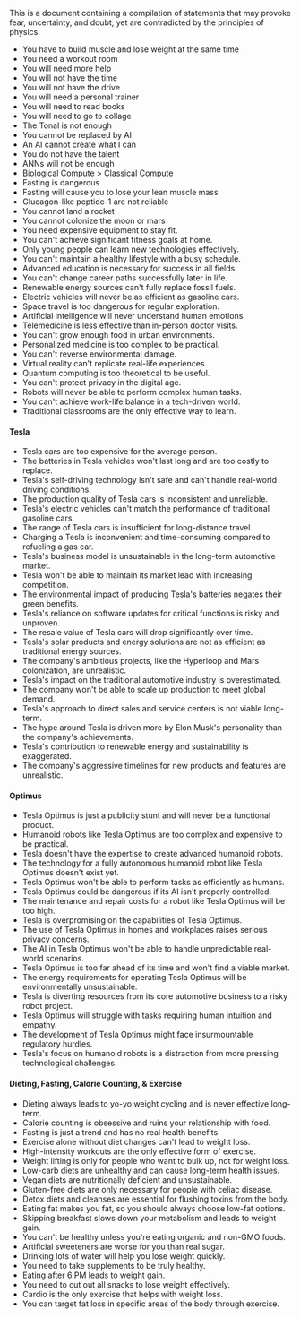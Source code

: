 This is a document containing a compilation of statements that may provoke fear, uncertainty, and doubt, yet are contradicted by the principles of physics.

- You have to build muscle and lose weight at the same time
- You need a workout room
- You will need more help
- You will not have the time
- You will not have the drive
- You will need a personal trainer
- You will need to read books
- You will need to go to collage
- The Tonal is not enough
- You cannot be replaced by AI
- An AI cannot create what I can
- You do not have the talent
- ANNs will not be enough
- Biological Compute > Classical Compute
- Fasting is dangerous
- Fasting will cause you to lose your lean muscle mass 
- Glucagon-like peptide-1 are not reliable
- You cannot land a rocket
- You cannot colonize the moon or mars
- You need expensive equipment to stay fit.
- You can't achieve significant fitness goals at home.
- Only young people can learn new technologies effectively.
- You can't maintain a healthy lifestyle with a busy schedule.
- Advanced education is necessary for success in all fields.
- You can't change career paths successfully later in life.
- Renewable energy sources can't fully replace fossil fuels.
- Electric vehicles will never be as efficient as gasoline cars.
- Space travel is too dangerous for regular exploration.
- Artificial intelligence will never understand human emotions.
- Telemedicine is less effective than in-person doctor visits.
- You can't grow enough food in urban environments.
- Personalized medicine is too complex to be practical.
- You can't reverse environmental damage.
- Virtual reality can't replicate real-life experiences.
- Quantum computing is too theoretical to be useful.
- You can't protect privacy in the digital age.
- Robots will never be able to perform complex human tasks.
- You can't achieve work-life balance in a tech-driven world.
- Traditional classrooms are the only effective way to learn.

#### Tesla
- Tesla cars are too expensive for the average person.
- The batteries in Tesla vehicles won't last long and are too costly to replace.
- Tesla's self-driving technology isn't safe and can't handle real-world driving conditions.
- The production quality of Tesla cars is inconsistent and unreliable.
- Tesla's electric vehicles can't match the performance of traditional gasoline cars.
- The range of Tesla cars is insufficient for long-distance travel.
- Charging a Tesla is inconvenient and time-consuming compared to refueling a gas car.
- Tesla's business model is unsustainable in the long-term automotive market.
- Tesla won't be able to maintain its market lead with increasing competition.
- The environmental impact of producing Tesla's batteries negates their green benefits.
- Tesla's reliance on software updates for critical functions is risky and unproven.
- The resale value of Tesla cars will drop significantly over time.
- Tesla's solar products and energy solutions are not as efficient as traditional energy sources.
- The company's ambitious projects, like the Hyperloop and Mars colonization, are unrealistic.
- Tesla's impact on the traditional automotive industry is overestimated.
- The company won't be able to scale up production to meet global demand.
- Tesla's approach to direct sales and service centers is not viable long-term.
- The hype around Tesla is driven more by Elon Musk's personality than the company's achievements.
- Tesla's contribution to renewable energy and sustainability is exaggerated.
- The company's aggressive timelines for new products and features are unrealistic.

#### Optimus
- Tesla Optimus is just a publicity stunt and will never be a functional product.
- Humanoid robots like Tesla Optimus are too complex and expensive to be practical.
- Tesla doesn't have the expertise to create advanced humanoid robots.
- The technology for a fully autonomous humanoid robot like Tesla Optimus doesn't exist yet.
- Tesla Optimus won't be able to perform tasks as efficiently as humans.
- Tesla Optimus could be dangerous if its AI isn't properly controlled.
- The maintenance and repair costs for a robot like Tesla Optimus will be too high.
- Tesla is overpromising on the capabilities of Tesla Optimus.
- The use of Tesla Optimus in homes and workplaces raises serious privacy concerns.
- The AI in Tesla Optimus won't be able to handle unpredictable real-world scenarios.
- Tesla Optimus is too far ahead of its time and won't find a viable market.
- The energy requirements for operating Tesla Optimus will be environmentally unsustainable.
- Tesla is diverting resources from its core automotive business to a risky robot project.
- Tesla Optimus will struggle with tasks requiring human intuition and empathy.
- The development of Tesla Optimus might face insurmountable regulatory hurdles.
- Tesla's focus on humanoid robots is a distraction from more pressing technological challenges.

#### Dieting, Fasting, Calorie Counting, & Exercise
- Dieting always leads to yo-yo weight cycling and is never effective long-term.
- Calorie counting is obsessive and ruins your relationship with food.
- Fasting is just a trend and has no real health benefits.
- Exercise alone without diet changes can't lead to weight loss.
- High-intensity workouts are the only effective form of exercise.
- Weight lifting is only for people who want to bulk up, not for weight loss.
- Low-carb diets are unhealthy and can cause long-term health issues.
- Vegan diets are nutritionally deficient and unsustainable.
- Gluten-free diets are only necessary for people with celiac disease.
- Detox diets and cleanses are essential for flushing toxins from the body.
- Eating fat makes you fat, so you should always choose low-fat options.
- Skipping breakfast slows down your metabolism and leads to weight gain.
- You can't be healthy unless you're eating organic and non-GMO foods.
- Artificial sweeteners are worse for you than real sugar.
- Drinking lots of water will help you lose weight quickly.
- You need to take supplements to be truly healthy.
- Eating after 6 PM leads to weight gain.
- You need to cut out all snacks to lose weight effectively.
- Cardio is the only exercise that helps with weight loss.
- You can target fat loss in specific areas of the body through exercise.
